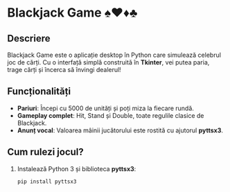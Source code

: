 # Blackjack Game ♠️♥️♦️♣️

## Descriere
Blackjack Game este o aplicație desktop în Python care simulează celebrul joc de cărți. Cu o interfață simplă construită în **Tkinter**, vei putea paria, trage cărți și încerca să învingi dealerul!

## Funcționalități
- **Pariuri**: Începi cu 5000 de unități și poți miza la fiecare rundă.
- **Gameplay complet**: Hit, Stand și Double, toate regulile clasice de Blackjack.
- **Anunț vocal**: Valoarea mâinii jucătorului este rostită cu ajutorul **pyttsx3**.

## Cum rulezi jocul?
1. Instalează Python 3 și biblioteca **pyttsx3**:
   ```bash
   pip install pyttsx3
